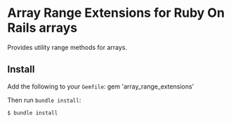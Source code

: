 # Array Range Extensions for Ruby On Rails arrays

Provides utility range methods for arrays.

## Install
Add the following to your `Gemfile`:
gem 'array_range_extensions'

Then run `bundle install`:

```bash
$ bundle install


